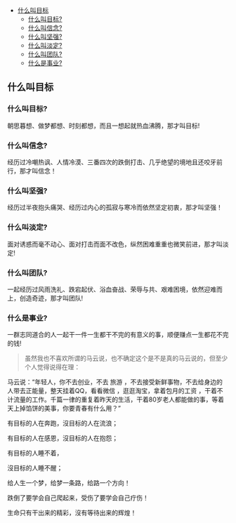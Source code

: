 

- [什么叫目标](#什么叫目标)
    - [什么叫目标?](#什么叫目标)
    - [什么叫信念?](#什么叫信念)
    - [什么叫坚强?](#什么叫坚强)
    - [什么叫淡定?](#什么叫淡定)
    - [什么叫团队?](#什么叫团队)
    - [什么是事业?](#什么是事业)



## 什么叫目标


### 什么叫目标?

朝思暮想、做梦都想、时刻都想，而且一想起就热血沸腾，那才叫目标!

### 什么叫信念?

经历过冷嘲热讽、人情冷漠、三番四次的跌倒打击、几乎绝望的境地且还咬牙前行，那才叫信念！

### 什么叫坚强?

经历过半夜抱头痛哭、经历过内心的孤寂与寒冷而依然坚定初衷，那才叫坚强！

### 什么叫淡定?

面对诱惑而毫不动心、面对打击而面不改色，纵然困难重重也微笑前进，那才叫淡定!

### 什么叫团队?

一起经历过风雨洗礼、跌宕起伏、浴血奋战、荣辱与共、艰难困境，依然迎难而上，创造奇迹，那才叫团队!

### 什么是事业?

一群志同道合的人一起干一件一生都干不完的有意义的事，顺便赚点一生都花不完的钱!

> 虽然我也不喜欢所谓的马云说，也不确定这个是不是真的马云说的，但至少个人觉得说得在理：

马云说：“年轻人，你不去创业，不去 旅游 ，不去接受新鲜事物，不去给身边的人带去正能量，整天挂着QQ，看看微信 ，逛逛淘宝，拿着包月的工资 ，干着不计流量的工作。千篇一律的重复着昨天的生活，干着80岁老人都能做的事，等着天上掉馅饼的美事，你要青春有什么用？”

有目标的人在奔跑，沒目标的人在流浪；

有目标的人在感恩，沒目标的人在抱怨；

有目标的人睡不着，

沒目标的人睡不醒；

给人生一个梦，给梦一条路，给路一个方向！

跌倒了要学会自己爬起来，受伤了要学会自己疗伤！

生命只有干出来的精彩，沒有等待出来的辉煌！

